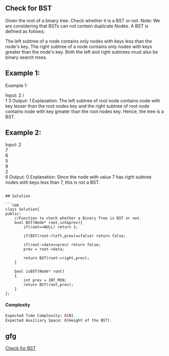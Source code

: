 ## Check for BST
Given the root of a binary tree. Check whether it is a BST or not.
Note: We are considering that BSTs can not contain duplicate Nodes.
A BST is defined as follows:

The left subtree of a node contains only nodes with keys less than the node's key.
The right subtree of a node contains only nodes with keys greater than the node's key.
Both the left and right subtrees must also be binary search trees.
 
## Example 1:
Example 1:

Input:
   2
 /    \
1      3
Output: 1 
Explanation: 
The left subtree of root node contains node
with key lesser than the root nodes key and 
the right subtree of root node contains node 
with key greater than the root nodes key.
Hence, the tree is a BST.

## Example 2:

Input:
  2
   \
    7
     \
      6
       \
        5
         \
          9
           \
            2
             \
              6
Output: 0 
Explanation: 
Since the node with value 7 has right subtree 
nodes with keys less than 7, this is not a BST.
```

## Solution 

```cpp
class Solution{
public:
    //Function to check whether a Binary Tree is BST or not.
    bool BST(Node* root,int&prev){
        if(root==NULL) return 1;
        
        if(BST(root->left,prev)==false) return false;
        
        if(root->data<=prev) return false;
        prev = root->data;
        
        return BST(root->right,prev);
    }
    
    bool isBST(Node* root) 
    {
        int prev = INT_MIN;
        return BST(root,prev);
    }
};

```
#### Complexity
```bash
Expected Time Complexity: O(N).
Expected Auxiliary Space: O(Height of the BST).
```
## gfg
[Check for BST](https://practice.geeksforgeeks.org/problems/check-for-bst/1?page=1&category[]=Tree&sortBy=submissions)
